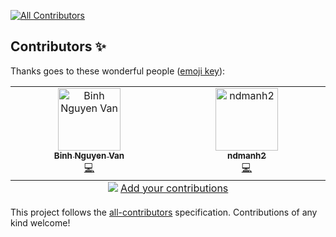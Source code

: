 
<!-- ALL-CONTRIBUTORS-BADGE:START - Do not remove or modify this section -->
[![All Contributors](https://img.shields.io/badge/all_contributors-1-orange.svg?style=flat-square)](#contributors-)
<!-- ALL-CONTRIBUTORS-BADGE:END -->
## Contributors ✨

Thanks goes to these wonderful people ([emoji key](https://allcontributors.org/docs/en/emoji-key)):

<!-- ALL-CONTRIBUTORS-LIST:START - Do not remove or modify this section -->
<!-- prettier-ignore-start -->
<!-- markdownlint-disable -->
<table>
  <tbody>
    <tr>
      <td align="center" valign="top" width="14.28%"><a href="https://github.com/nvbinhsoft"><img src="https://avatars.githubusercontent.com/u/125584665?v=4?s=100" width="100px;" alt="Binh Nguyen Van"/><br /><sub><b>Binh Nguyen Van</b></sub></a><br /><a href="https://github.com/manhnd/contributor/commits?author=nvbinhsoft" title="Code">💻</a></td>
      <td align="center" valign="top" width="14.28%"><a href="https://github.com/ndmanh2"><img src="https://avatars.githubusercontent.com/u/110186578?v=4?s=100" width="100px;" alt="ndmanh2"/><br /><sub><b>ndmanh2</b></sub></a><br /><a href="https://github.com/manhnd/contributor/commits?author=ndmanh2" title="Code">💻</a></td>
    </tr>
  </tbody>
  <tfoot>
    <tr>
      <td align="center" size="13px" colspan="7">
        <img src="https://raw.githubusercontent.com/all-contributors/all-contributors-cli/1b8533af435da9854653492b1327a23a4dbd0a10/assets/logo-small.svg">
          <a href="https://all-contributors.js.org/docs/en/bot/usage">Add your contributions</a>
        </img>
      </td>
    </tr>
  </tfoot>
</table>

<!-- markdownlint-restore -->
<!-- prettier-ignore-end -->

<!-- ALL-CONTRIBUTORS-LIST:END -->

This project follows the [all-contributors](https://github.com/all-contributors/all-contributors) specification. Contributions of any kind welcome!